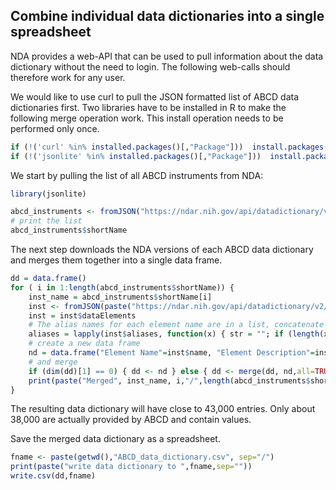 ## Combine individual data dictionaries into a single spreadsheet

NDA provides a web-API that can be used to pull information about the data dictionary without the need to login. The following web-calls should therefore work for any user.

We would like to use curl to pull the JSON formatted list of ABCD data dictionaries first. Two libraries have to be installed in R to make the following merge operation work. This install operation needs to be performed only once.
```r
if (!('curl' %in% installed.packages()[,"Package"]))  install.packages('curl')
if (!('jsonlite' %in% installed.packages()[,"Package"]))  install.packages('jsonlite')
```

We start by pulling the list of all ABCD instruments from NDA:
```r
library(jsonlite)

abcd_instruments <- fromJSON("https://ndar.nih.gov/api/datadictionary/v2/datastructure?source=ABCD%20Release%201.0")
# print the list
abcd_instruments$shortName
```

The next step downloads the NDA versions of each ABCD data dictionary and merges them together into a single data frame.
```r
dd = data.frame()
for ( i in 1:length(abcd_instruments$shortName)) {
    inst_name = abcd_instruments$shortName[i]
    inst <- fromJSON(paste("https://ndar.nih.gov/api/datadictionary/v2/datastructure/", inst_name, sep=""))
    inst = inst$dataElements
    # The alias names for each element name are in a list, concatenate that list into a single string
    aliases = lapply(inst$aliases, function(x) { str = ""; if (length(x) > 0) { for( i in 1:length(x)) { str = paste(str, x[[i]], sep=" ") } }; trimws(str);})
    # create a new data frame
    nd = data.frame("Element Name"=inst$name, "Element Description"=inst$description, "type"=inst$type, "valueRange"=inst$valueRange, "notes"=inst$notes, "aliases"=unlist(aliases))
    # and merge
    if (dim(dd)[1] == 0) { dd <- nd } else { dd <- merge(dd, nd,all=TRUE) }
    print(paste("Merged", inst_name, i,"/",length(abcd_instruments$shortName),sep=" "))
}
```
The resulting data dictionary will have close to 43,000 entries. Only about 38,000 are actually provided by ABCD and contain values.

Save the merged data dictionary as a spreadsheet.
```r
fname <- paste(getwd(),"ABCD_data_dictionary.csv", sep="/")
print(paste("write data dictionary to ",fname,sep=""))
write.csv(dd,fname)
```

